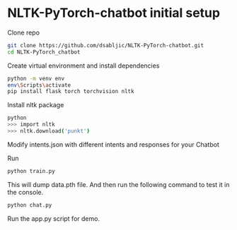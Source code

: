 # NLTK-PyTorch-chatbot initial setup

Clone repo
```bash
git clone https://github.com/dsabljic/NLTK-PyTorch-chatbot.git
cd NLTK-PyTorch_chatbot
```

Create virtual environment and install dependencies
```bash
python -m venv env
env\Scripts\activate
pip install flask torch torchvision nltk
```

Install nltk package
```bash
python
>>> import nltk
>>> nltk.download('punkt')
```

Modify intents.json with different intents and responses for your Chatbot

Run
```bash
python train.py
```

This will dump data.pth file. And then run the following command to test it in the console.
```bash
python chat.py
```

Run the app.py script for demo.
